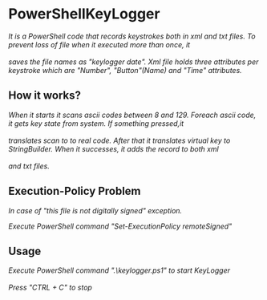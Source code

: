 # PowerShellKeyLogger
*It is a PowerShell code that records keystrokes both in xml and txt files. To prevent loss of file when it executed more than once, it<br /> <br />saves the file names as "keylogger date". Xml file holds three attributes per keystroke which are "Number", "Button"(Name) and "Time" attributes.*

## How it works?
*When it starts it scans ascii codes between 8 and 129. Foreach ascii code, it gets key state from system. If something pressed,it <br /> <br /> translates scan to to real code. After that it translates virtual key to StringBuilder. When it successes, it adds the record to both xml <br /> <br /> and txt files.*

## Execution-Policy Problem
*In case of "this file is not digitally signed" exception.*

*Execute PowerShell command "Set-ExecutionPolicy remoteSigned"*

## Usage
*Execute PowerShell command ".\keylogger.ps1" to start KeyLogger <br /> <br />*
*Press "CTRL + C" to stop*
